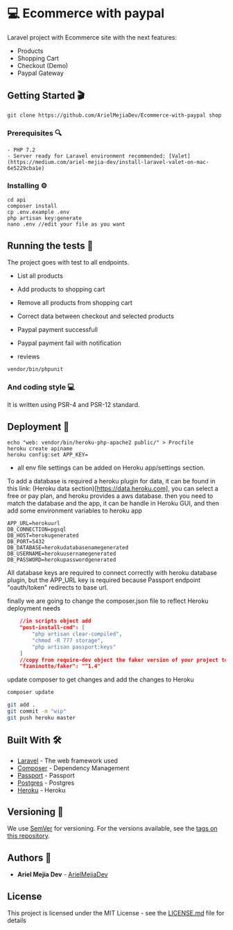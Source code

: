 # 💻 Ecommerce with paypal

Laravel project with Ecommerce site with the next features:

- Products
- Shopping Cart
- Checkout (Demo)
- Paypal Gateway

## Getting Started 🎬

```
git clone https://github.com/ArielMejiaDev/Ecommerce-with-paypal shop
```

### Prerequisites 🔍

    - PHP 7.2 
    - Server ready for Laravel environment recommended: [Valet](https://medium.com/ariel-mejia-dev/install-laravel-valet-on-mac-6e5229cba1e)

### Installing ⚙️

```
cd api
composer install 
cp .env.example .env 
php artisan key:generate
nano .env //edit your file as you want
```

## Running the tests 🧪

The project goes with test to all endpoints.

- List all products
- Add products to shopping cart
- Remove all products from shopping cart
- Correct data between checkout and selected products
- Paypal payment successfull
- Paypal payment fail with notification

- reviews
```
vendor/bin/phpunit
```

### And coding style 💻

It is written using PSR-4 and PSR-12 standard.

## Deployment 🚀
```
echo "web: vendor/bin/heroku-php-apache2 public/" > Procfile
heroku create apiname
heroku config:set APP_KEY=
```
* all env file settings can be added on Heroku app/settings section.

To add a database is required a heroku plugin for data, it can be found 
in this link: (Heroku data section)[https://data.heroku.com], you can select a free or pay plan, and heroku provides a aws database.
then you need to match the database and the app, it can be handle in Heroku GUI, 
and then add some environment variables to heroku app 

```env
APP_URL=herokuurl
DB_CONNECTION=pgsql
DB_HOST=herokugenerated
DB_PORT=5432
DB_DATABASE=herokudatabasenamegenerated
DB_USERNAME=herokuusernamegenerated
DB_PASSWORD=herokupasswordgenerated
```
All database keys are required to connect correctly with heroku database plugin, 
but the APP_URL key is required because Passport endpoint "oauth/token" redirects to base url.

finally we are going to change the composer.json file to reflect Heroku deployment needs

```json
    //in scripts object add
    "post-install-cmd": [ 
        "php artisan clear-compiled",
        "chmod -R 777 storage", 
        "php artisan passport:keys"
    ]
    //copy from require-dev object the faker version of your project to required object
    "fzaninotto/faker": "^1.4"
```

update composer to get changes and add the changes to Heroku

```php
composer update
```

```bash
git add .
git commit -m "wip"
git push heroku master
```

## Built With 🛠️

* [Laravel](https://github.com/laravel/laravel) - The web framework used
* [Composer](https://getcomposer.org/) - Dependency Management
* [Passport](https://laravel.com/docs/6.x/passport) - Passport
* [Postgres](https://www.postgresql.org/) - Postgres
* [Heroku](https://devcenter.heroku.com/articles/getting-started-with-laravel) - Heroku

## Versioning 🔢

We use [SemVer](http://semver.org/) for versioning. For the versions available, see the [tags on this repository](https://github.com/your/project/tags). 

## Authors 🧔

* **Ariel Mejia Dev** - [ArielMejiaDev](https://github.com/ArielMejiaDev)

## License

This project is licensed under the MIT License - see the [LICENSE.md](LICENSE.md) file for details
